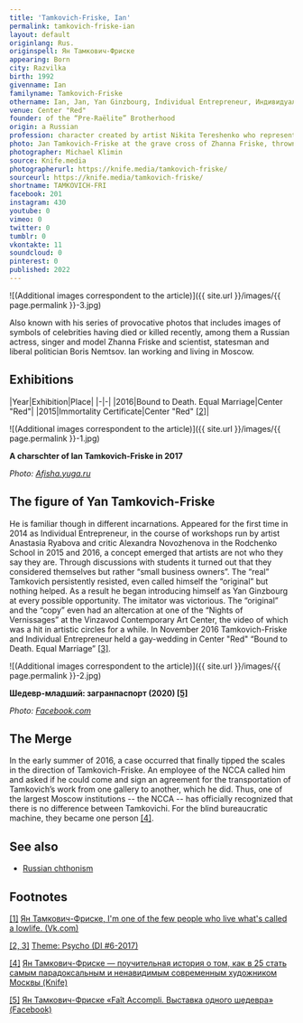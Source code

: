 ```yaml
---
title: 'Tamkovich-Friske, Ian'
permalink: tamkovich-friske-ian
layout: default
originlang: Rus.
originspell: Ян Тамкович-Фриске
appearing: Born
city: Razvilka
birth: 1992
givenname: Ian
familyname: Tamkovich-Friske
othername: Ian, Jan, Yan Ginzbourg, Individual Entrepreneur, Индивидуальный предприниматель, Nikita Tereshenko
venue: Center "Red"
founder: of the “Pre-Raëlite” Brotherhood
origin: a Russian
profession: character created by artist Nikita Tereshenko who represent himself as "one of the few people who live what's called a lowlife"
photo: Jan Tamkovich-Friske at the grave cross of Zhanna Friske, thrown into the dustbin
photographer: Michael Klimin
source: Knife.media
photographerurl: https://knife.media/tamkovich-friske/
sourceurl: https://knife.media/tamkovich-friske/
shortname: TAMKOVICH-FRI
facebook: 201
instagram: 430
youtube: 0
vimeo: 0
twitter: 0
tumblr: 0
vkontakte: 11
soundcloud: 0
pinterest: 0
published: 2022
---
```


![(Additional images correspondent to the article)]({{ site.url }}/images/{{ page.permalink }}-3.jpg)

Also known with his series of provocative photos that includes images of symbols of celebrities having died or killed recently, among them a Russian actress, singer and model Zhanna Friske and scientist, statesman and liberal politician Boris Nemtsov. Ian working and living in Moscow.

## Exhibitions

|Year|Exhibition|Place|
|-|-|
|2016|Bound to Death. Equal Marriage|Center "Red"|
|2015|Immortality Certificate|Center "Red" <span id="a2">[\[2\]](#f2)</span>|


![(Additional images correspondent to the article)]({{ site.url }}/images/{{ page.permalink }}-1.jpg)

**A charschter of Ian Tamkovich-Friske in 2017**

*Photo: [Afisha.yuga.ru](Afisha.yuga.ru)*


## The figure of Yan Tamkovich-Friske

He is familiar though in different incarnations. Appeared for the first time in 2014 as Individual Entrepreneur, in the course of workshops run by artist Anastasia Ryabova and critic Alexandra Novozhenova in the Rodchenko School in 2015 and 2016, a concept emerged that artists are not who they say they are. Through discussions with students it turned out that they considered themselves but rather “small business owners”.
The “real” Tamkovich persistently resisted, even called himself the “original” but nothing helped. As a result he began introducing himself as Yan Ginzbourg at every possible opportunity. The imitator was victorious. The “original” and the “copy” even had an altercation at one of the “Nights of Vernissages” at the Vinzavod Contemporary Art Center, the video of which was a hit in artistic circles for a while. In November 2016 Tamkovich-Friske and Individual Entrepreneur held a gay-wedding in Center "Red" “Bound to Death. Equal Marriage” <span id="a2">[\[3\]](#f2)</span>.


![(Additional images correspondent to the article)]({{ site.url }}/images/{{ page.permalink }}-2.jpg)

**Шедевр-младший: загранпаспорт (2020) <span id="a5">[\[5\]](#f5)</span>**

*Photo: [Facebook.com](https://www.facebook.com/photo?fbid=1395748914137341&set=a.120519958326916)*


## The Merge

In the early summer of 2016, a case occurred that finally tipped the scales in the direction of Tamkovich-Friske. An employee of the NCCA called him and asked if he could come and sign an agreement for the transportation of Tamkovich’s work from one gallery to another, which he did. Thus, one of the largest Moscow institutions -- the NCCA -- has officially recognized that there is no difference between Tamkovichi. For the blind bureaucratic machine, they became one person <span id="a4">[\[4\]](#f4)</span>.

## See also

+ [Russian сhthonism](russian-chthonism)

## Footnotes

[[1]](#a1) <span id="f1"></span> [Ян Тамкович-Фриске, I'm one of the few people who live what's called a lowlife. (Vk.com)](https://vk.com/my.darkest.light.will.shine)

[[2, 3]](#a2) <span id="f2"></span> [Theme: Psycho (DI #6-2017)](http://di.mmoma.ru/news?mid=3096&id=1335)

[[4]](#a4) <span id="f4"></span> [Ян Тамкович-Фриске — поучительная история о том, как в 25 стать самым парадоксальным и ненавидимым современным художником Москвы  (Knife)](https://knife.media/tamkovich-friske/)

[[5]](#a5) <span id="f5"></span> [Ян Тамкович-Фриске «Faît Accompli. Выставка одного шедевра» (Facebook)](https://www.facebook.com/events/1724564334472516/)
